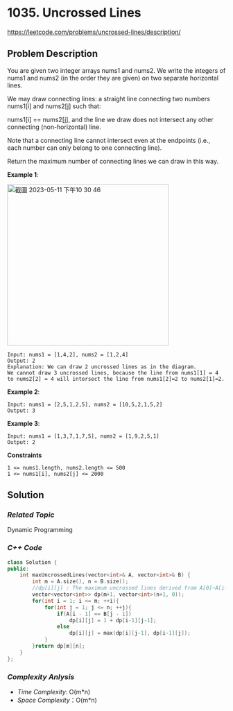 # 1035. Uncrossed Lines
https://leetcode.com/problems/uncrossed-lines/description/

## Problem Description

You are given two integer arrays nums1 and nums2. We write the integers of nums1 and nums2 (in the order they are given) on two separate horizontal lines.

We may draw connecting lines: a straight line connecting two numbers nums1[i] and nums2[j] such that:

nums1[i] == nums2[j], and the line we draw does not intersect any other connecting (non-horizontal) line.

Note that a connecting line cannot intersect even at the endpoints (i.e., each number can only belong to one connecting line).

Return the maximum number of connecting lines we can draw in this way.


**Example 1**:

<img width="372" alt="截圖 2023-05-11 下午10 30 46" src="https://github.com/Eddiecc06/LeetCode/assets/18256877/20c61a6d-5539-4593-8162-6bbdd6140d67">

```
Input: nums1 = [1,4,2], nums2 = [1,2,4]
Output: 2
Explanation: We can draw 2 uncrossed lines as in the diagram.
We cannot draw 3 uncrossed lines, because the line from nums1[1] = 4 to nums2[2] = 4 will intersect the line from nums1[2]=2 to nums2[1]=2.
```
**Example 2**:
```
Input: nums1 = [2,5,1,2,5], nums2 = [10,5,2,1,5,2]
Output: 3
```
**Example 3**:
```
Input: nums1 = [1,3,7,1,7,5], nums2 = [1,9,2,5,1]
Output: 2
```

**Constraints**
```
1 <= nums1.length, nums2.length <= 500
1 <= nums1[i], nums2[j] <= 2000
```

## Solution

### _Related Topic_
   Dynamic Programming

### _C++ Code_
```cpp
class Solution {
public:
    int maxUncrossedLines(vector<int>& A, vector<int>& B) {
        int m = A.size(), n = B.size();
        //dp[i][j] : The maximum uncrossed lines derived from A[0]~A[i-1] & B[0] ~ B[j-1]
        vector<vector<int>> dp(m+1, vector<int>(n+1, 0));
        for(int i = 1; i <= m; ++i){
            for(int j = 1; j <= n; ++j){
                if(A[i - 1] == B[j - 1])
                    dp[i][j] = 1 + dp[i-1][j-1];
                else
                    dp[i][j] = max(dp[i][j-1], dp[i-1][j]);
            }
        }return dp[m][n];
    }
};
```

### _Complexity Anlysis_
- _Time Complexity_: O(m*n)
- _Space Complexity_：O(m*n)
